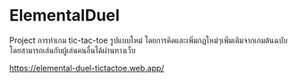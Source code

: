 # ElementalDuel

Project การทำเกม tic-tac-toe รูปแบบใหม่ โดยการคิดและเพิ่มกฏใหม่ๆเพิ่มเติมจากเกมต้นฉบับ โดยสามารถเล่นกับผู้เล่นคนอื่นได้ผ่านทางเว็บ

https://elemental-duel-tictactoe.web.app/
